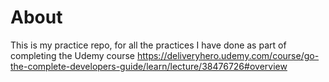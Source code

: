 # About

This is my practice repo, for all the practices I have done as part of completing the Udemy course https://deliveryhero.udemy.com/course/go-the-complete-developers-guide/learn/lecture/38476726#overview
<br>



